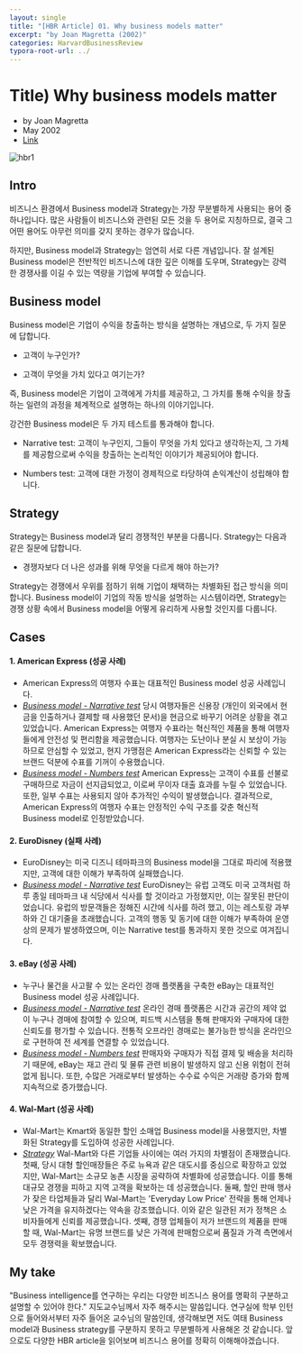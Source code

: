 ```yaml
---
layout: single
title: "[HBR Article] 01. Why business models matter"
excerpt: "by Joan Magretta (2002)"
categories: HarvardBusinessReview
typora-root-url: ../
---
```


# Title) Why business models matter
- by Joan Magretta
- May 2002
- [Link](https://hbr.org/2002/05/why-business-models-matter)



![hbr1](/images/2025-04-11-hbr1/hbr1-1744374105329-2.jpg)



## Intro

비즈니스 환경에서 Business model과 Strategy는 가장 무분별하게 사용되는 용어 중 하나입니다. 많은 사람들이 비즈니스와 관련된 모든 것을 두 용어로 지칭하므로, 결국 그 어떤 용어도 아무런 의미를 갖지 못하는 경우가 많습니다.

하지만, Business model과 Strategy는 엄연히 서로 다른 개념입니다. 잘 설계된 Business model은 전반적인 비즈니스에 대한 깊은 이해를 도우며, Strategy는 강력한 경쟁사를 이길 수 있는 역량을 기업에 부여할 수 있습니다.



## Business model

Business model은 기업이 수익을 창출하는 방식을 설명하는 개념으로, 두 가지 질문에 답합니다.

- 고객이 누구인가?

- 고객이 무엇을 가치 있다고 여기는가?

즉, Business model은 기업이 고객에게 가치를 제공하고, 그 가치를 통해 수익을 창출하는 일련의 과정을 체계적으로 설명하는 하나의 이야기입니다.

강건한 Business model은 두 가지 테스트를 통과해야 합니다.

- Narrative test: 고객이 누구인지, 그들이 무엇을 가치 있다고 생각하는지, 그 가체를 제공함으로써 수익을 창출하는 논리적인 이야기가 제공되어야 합니다.

- Numbers test: 고객에 대한 가정이 경제적으로 타당하여 손익계산이 성립해야 합니다.



## Strategy

Strategy는 Business model과 달리 경쟁적인 부분을 다룹니다. Strategy는 다음과 같은 질문에 답합니다.

- 경쟁자보다 더 나은 성과를 위해 무엇을 다르게 해야 하는가?

Strategy는 경쟁에서 우위를 점하기 위해 기업이 채택하는 차별화된 접근 방식을 의미합니다. Business model이 기업의 작동 방식을 설명하는 시스템이라면, Strategy는 경쟁 상황 속에서 Business model을 어떻게 유리하게 사용할 것인지를 다룹니다.



## Cases

#### 1. American Express (성공 사례)

- American Express의 여행자 수표는 대표적인 Business model 성공 사례입니다.
- *<u>Business model - Narrative test</u>*
  당시 여행자들은 신용장 (개인이 외국에서 현금을 인출하거나 결제할 때 사용했던 문서)을 현금으로 바꾸기 어려운 상황을 겪고 있었습니다. American Express는 여행자 수표라는 혁신적인 제품을 통해 여행자들에게 안전성 및 편리함을 제공했습니다. 여행자는 도난이나 분실 시 보상이 가능하므로 안심할 수 있었고, 현지 가맹점은 American Express라는 신뢰할 수 있는 브랜드 덕분에 수표를 기꺼이 수용했습니다.
- *<u>Business model - Numbers test</u>*
  American Express는 고객이 수표를 선불로 구매하므로 자금이 선지급되었고, 이로써 무이자 대출 효과를 누릴 수 있었습니다. 또한, 일부 수표는 사용되지 않아 추가적인 수익이 발생했습니다. 결과적으로, American Express의 여행자 수표는 안정적인 수익 구조를 갖춘 혁신적 Business model로 인정받았습니다.



#### 2. EuroDisney (실패 사례)

- EuroDisney는 미국 디즈니 테마파크의 Business model을 그대로 파리에 적용했지만, 고객에 대한 이해가 부족하여 실패했습니다.
- *<u>Business model - Narrative test</u>*
  EuroDisney는 유럽 고객도 미국 고객처럼 하루 종일 테마파크 내 식당에서 식사를 할 것이라고 가정했지만, 이는 잘못된 판단이었습니다. 유럽의 방문객들은 정해진 시간에 식사를 하려 했고, 이는 레스토랑 과부하와 긴 대기줄을 초래했습니다. 고객의 행동 및 동기에 대한 이해가 부족하여 운영상의 문제가 발생하였으며, 이는 Narrative test를 통과하지 못한 것으로 여겨집니다.



#### 3. eBay (성공 사례)

- 누구나 물건을 사고팔 수 있는 온라인 경매 플랫폼을 구축한 eBay는 대표적인 Business model 성공 사례입니다.
- *<u>Business model - Narrative test</u>*
  온라인 경매 플랫폼은 시간과 공간의 제약 없이 누구나 경매에 참여할 수 있으며, 피드백 시스템을 통해 판매자와 구매자에 대한 신뢰도를 평가할 수 있습니다. 전통적 오프라인 경매로는 불가능한 방식을 온라인으로 구현하여 전 세계를 연결할 수 있었습니다.
- *<u>Business model - Numbers test</u>*
  판매자와 구매자가 직접 결제 및 배송을 처리하기 때문에, eBay는 재고 관리 및 물류 관련 비용이 발생하지 않고 신용 위험이 전혀 없게 됩니다. 또한, 수많은 거래로부터 발생하는 수수료 수익은 거래량 증가와 함께 지속적으로 증가했습니다.



#### 4. Wal-Mart (성공 사례)

- Wal-Mart는 Kmart와 동일한 할인 소매업 Business model을 사용했지만, 차별화된 Strategy를 도입하여 성공한 사례입니다.
- <u>*Strategy*</u>
  Wal-Mart와 다른 기업들 사이에는 여러 가지의 차별점이 존재했습니다. 첫째, 당시 대형 할인매장들은 주로 뉴욕과 같은 대도시를 중심으로 확장하고 있었지만, Wal-Mart는 소규모 농촌 시장을 공략하여 차별화에 성공했습니다. 이를 통해 대규모 경쟁을 피하고 지역 고객을 확보하는 데 성공했습니다. 둘째, 할인 판매 행사가 잦은 타업체들과 달리 Wal-Mart는 'Everyday Low Price' 전략을 통해 언제나 낮은 가격을 유지하겠다는 약속을 강조했습니다. 이와 같은 일관된 저가 정책은 소비자들에게 신뢰를 제공했습니다. 셋째, 경쟁 업체들이 저가 브랜드의 제품을 판매할 때, Wal-Mart는 유명 브랜드를 낮은 가격에 판매함으로써 품질과 가격 측면에서 모두 경쟁력을 확보했습니다.



## My take

"Business intelligence를 연구하는 우리는 다양한 비즈니스 용어를 명확히 구분하고 설명할 수 있어야 한다." 지도교수님께서 자주 해주시는 말씀입니다. 연구실에 학부 인턴으로 들어와서부터 자주 들어온 교수님의 말씀인데, 생각해보면 저도 여태 Business model과 Business strategy를 구분하지 못하고 무분별하게 사용해온 것 같습니다. 앞으로도 다양한 HBR article을 읽어보며 비즈니스 용어를 정확히 이해해야겠습니다.
